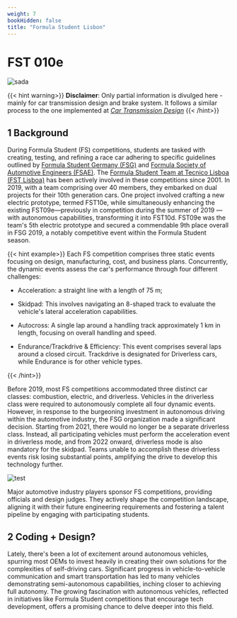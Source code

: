 ```yaml
---
weight: 7
bookHidden: false
title: "Formula Student Lisbon"
---
```


# **FST 010e**

![sada](https://media2.giphy.com/media/KyGTYGI7aNYNY3Ryr8/giphy.gif)

{{< hint warning>}}
**Disclaimer**: Only partial information is divulged here - mainly for car transmission design and brake system. It follows a similar process to the one implemented at [*Car Transmission Design*](https://ricardochin.com/docs/1design/5om/)
{{< /hint>}}

## 1 Background

During Formula Student (FS) competitions, students are tasked with creating, testing, and refining a race car adhering to specific guidelines outlined by [Formula Student Germany (FSG)](https://www.formulastudent.de/) and [Formula Society of Automotive Engineers (FSAE)](https://www.fsaeonline.com/). The [Formula Student Team at Tecnico Lisboa (FST Lisboa)](https://www.fstlisboa.com/) has been actively involved in these competitions since 2001. In 2019, with a team comprising over 40 members, they embarked on dual projects for their 10th generation cars. One project involved crafting a new electric prototype, termed FST10e, while simultaneously enhancing the existing FST09e—previously in competition during the summer of 2019 — with autonomous capabilities, transforming it into FST10d. FST09e was the team's 5th electric prototype and secured a commendable 9th place overall in FSG 2019, a notably competitive event within the Formula Student season.

{{< hint example>}}
Each FS competition comprises three static events focusing on design, manufacturing, cost, and business plans. Concurrently, the dynamic events assess the car's performance through four different challenges:

- Acceleration: a straight line with a length of 75 m;

- Skidpad: This involves navigating an 8-shaped track to evaluate the vehicle's lateral acceleration capabilities.

- Autocross: A single lap around a handling track approximately 1 km in length, focusing on overall handling and speed.

- Endurance/Trackdrive & Efficiency: This event comprises several laps around a closed circuit. Trackdrive is designated for Driverless cars, while Endurance is for other vehicle types.

{{< /hint>}}

Before 2019, most FS competitions accommodated three distinct car classes: combustion, electric, and driverless. Vehicles in the driverless class were required to autonomously complete all four dynamic events. However, in response to the burgeoning investment in autonomous driving within the automotive industry, the FSG organization made a significant decision. Starting from 2021, there would no longer be a separate driverless class. Instead, all participating vehicles must perform the acceleration event in driverless mode, and from 2022 onward, driverless mode is also mandatory for the skidpad. Teams unable to accomplish these driverless events risk losing substantial points, amplifying the drive to develop this technology further.

![test](https://tecnico.ulisboa.pt/files/2016/08/projecto-fst-novabase-alcanc-a-3--lugar-na-republica-checa.jpg)

Major automotive industry players sponsor FS competitions, providing officials and design judges. They actively shape the competition landscape, aligning it with their future engineering requirements and fostering a talent pipeline by engaging with participating students.

## 2 Coding + Design?

Lately, there's been a lot of excitement around autonomous vehicles, spurring most OEMs to invest heavily in creating their own solutions for the complexities of self-driving cars. Significant progress in vehicle-to-vehicle communication and smart transportation has led to many vehicles demonstrating semi-autonomous capabilities, inching closer to achieving full autonomy. The growing fascination with autonomous vehicles, reflected in initiatives like Formula Student competitions that encourage tech development, offers a promising chance to delve deeper into this field.


